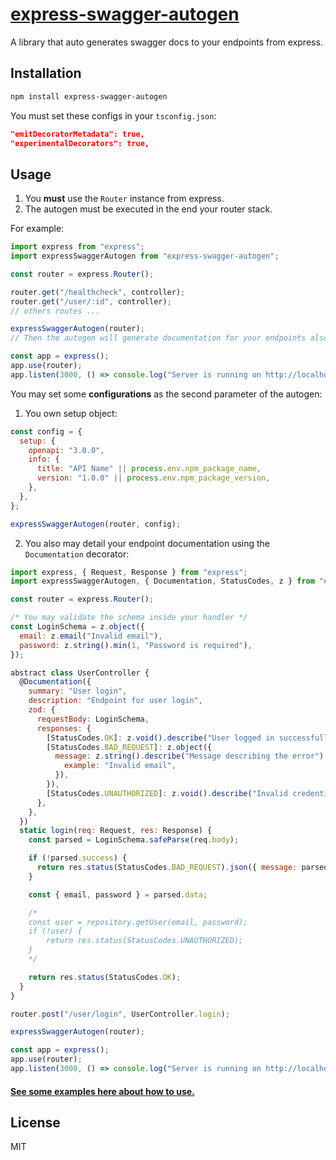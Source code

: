 # [express-swagger-autogen](https://npmjs.org/express-swagger-autogen)

A library that auto generates swagger docs to your endpoints from express.

## Installation

```bash
npm install express-swagger-autogen
```

You must set these configs in your `tsconfig.json`:

```json
"emitDecoratorMetadata": true,
"experimentalDecorators": true,
```

## Usage

1. You **must** use the `Router` instance from express.
2. The autogen must be executed in the end your router stack.

For example:

```js
import express from "express";
import expressSwaggerAutogen from "express-swagger-autogen";

const router = express.Router();

router.get("/healthcheck", controller);
router.get("/user/:id", controller);
// others routes ...

expressSwaggerAutogen(router);
// Then the autogen will generate documentation for your endpoints also with path parameters.

const app = express();
app.use(router);
app.listen(3000, () => console.log("Server is running on http://localhost:3000"));
```

You may set some **configurations** as the second parameter of the autogen:

1.  You own setup object:

```js
const config = {
  setup: {
    openapi: "3.0.0",
    info: {
      title: "API Name" || process.env.npm_package_name,
      version: "1.0.0" || process.env.npm_package_version,
    },
  },
};

expressSwaggerAutogen(router, config);
```

2. You also may detail your endpoint documentation using the `Documentation` decorator:

```js
import express, { Request, Response } from "express";
import expressSwaggerAutogen, { Documentation, StatusCodes, z } from "express-swagger-autogen";

const router = express.Router();

/* You may validate the schema inside your handler */
const LoginSchema = z.object({
  email: z.email("Invalid email"),
  password: z.string().min(1, "Password is required"),
});

abstract class UserController {
  @Documentation({
    summary: "User login",
    description: "Endpoint for user login",
    zod: {
      requestBody: LoginSchema,
      responses: {
        [StatusCodes.OK]: z.void().describe("User logged in successfully"),
        [StatusCodes.BAD_REQUEST]: z.object({
          message: z.string().describe("Message describing the error").meta({
            example: "Invalid email",
          }),
        }),
        [StatusCodes.UNAUTHORIZED]: z.void().describe("Invalid credentials"),
      },
    },
  })
  static login(req: Request, res: Response) {
    const parsed = LoginSchema.safeParse(req.body);

    if (!parsed.success) {
      return res.status(StatusCodes.BAD_REQUEST).json({ message: parsed.error.message });
    }

    const { email, password } = parsed.data;

    /*
    const user = repository.getUser(email, password);
    if (!user) {
        return res.status(StatusCodes.UNAUTHORIZED);
    }
    */

    return res.status(StatusCodes.OK);
  }
}

router.post("/user/login", UserController.login);

expressSwaggerAutogen(router);

const app = express();
app.use(router);
app.listen(3000, () => console.log("Server is running on http://localhost:3000"));
```

#### [See some examples here about how to use.](https://github.com/CarlosSLoureiro/express-swagger-autogen/tree/main/examples)

## License

MIT

